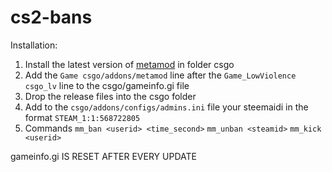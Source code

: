 # cs2-bans
Installation:
1. Install the latest version of [metamod](https://www.metamodsource.net/downloads.php/?branch=master) in folder csgo
2. Add the ```Game csgo/addons/metamod``` line after the ```Game_LowViolence csgo_lv``` line to the csgo/gameinfo.gi file
3. Drop the release files into the csgo folder
4. Add to the `csgo/addons/configs/admins.ini` file your steemaidi in the format `STEAM_1:1:568722805`
5. Commands 
```mm_ban <userid> <time_second>```
```mm_unban <steamid>```
```mm_kick <userid>```

gameinfo.gi IS RESET AFTER EVERY UPDATE